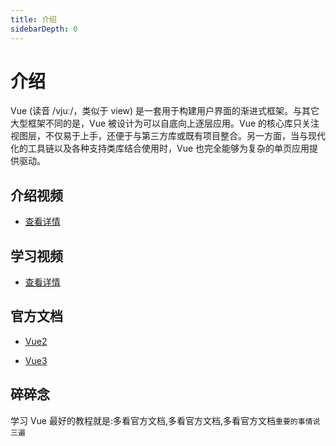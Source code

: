 ```yaml
---
title: 介绍
sidebarDepth: 0
---
```


# 介绍

Vue (读音 /vjuː/，类似于 view) 是一套用于构建用户界面的渐进式框架。与其它大型框架不同的是，Vue 被设计为可以自底向上逐层应用。Vue 的核心库只关注视图层，不仅易于上手，还便于与第三方库或既有项目整合。另一方面，当与现代化的工具链以及各种支持类库结合使用时，Vue 也完全能够为复杂的单页应用提供驱动。

## 介绍视频

- [查看详情](https://www.vuemastery.com/courses/intro-to-vue-3/intro-to-vue3/)

## 学习视频

- [查看详情](https://www.bilibili.com/video/BV14k4y117LL)

## 官方文档

- [Vue2 ](https://cn.vuejs.org/)

- [Vue3 ](https://v3.cn.vuejs.org/)

## 碎碎念

学习 Vue 最好的教程就是:多看官方文档,多看官方文档,多看官方文档`重要的事情说三遍`
